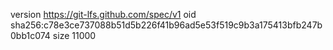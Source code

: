 version https://git-lfs.github.com/spec/v1
oid sha256:c78e3ce737088b51d5b226f41b96ad5e53f519c9b3a175413bfb247b0bb1c074
size 11000

